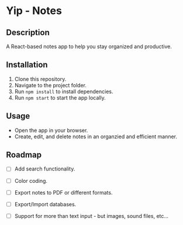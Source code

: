 # Yip - Notes

## Description
A React-based notes app to help you stay organized and productive. 

## Installation
1. Clone this repository.
2. Navigate to the project folder.
3. Run `npm install` to install dependencies.
4. Run `npm start` to start the app locally.

## Usage
- Open the app in your browser.
- Create, edit, and delete notes in an organzied and efficient manner.

## Roadmap
- [ ] Add search functionality.
- [ ] Color coding.
- [ ] Export notes to PDF or different formats.
- [ ] Export/Import databases.
- [ ] Support for more than text input - but images, sound files, etc...

